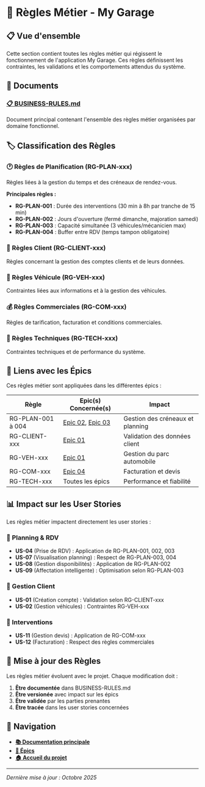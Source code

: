# 📐 Règles Métier - My Garage

## 📋 Vue d'ensemble

Cette section contient toutes les règles métier qui régissent le fonctionnement de l'application My Garage. Ces règles définissent les contraintes, les validations et les comportements attendus du système.

## 📄 Documents

### [📋 BUSINESS-RULES.md](./BUSINESS-RULES.md)
Document principal contenant l'ensemble des règles métier organisées par domaine fonctionnel.

## 🏷️ Classification des Règles

### 🕐 Règles de Planification (RG-PLAN-xxx)
Règles liées à la gestion du temps et des créneaux de rendez-vous.

**Principales règles :**
- **RG-PLAN-001** : Durée des interventions (30 min à 8h par tranche de 15 min)
- **RG-PLAN-002** : Jours d'ouverture (fermé dimanche, majoration samedi)
- **RG-PLAN-003** : Capacité simultanée (3 véhicules/mécanicien max)
- **RG-PLAN-004** : Buffer entre RDV (temps tampon obligatoire)

### 👥 Règles Client (RG-CLIENT-xxx)
Règles concernant la gestion des comptes clients et de leurs données.

### 🚗 Règles Véhicule (RG-VEH-xxx)
Contraintes liées aux informations et à la gestion des véhicules.

### 💰 Règles Commerciales (RG-COM-xxx)
Règles de tarification, facturation et conditions commerciales.

### 🔧 Règles Techniques (RG-TECH-xxx)
Contraintes techniques et de performance du système.

## 🔗 Liens avec les Épics

Ces règles métier sont appliquées dans les différentes épics :

| Règle | Epic(s) Concernée(s) | Impact |
|-------|---------------------|--------|
| RG-PLAN-001 à 004 | [Epic 02](../epics/EPIC-02-prise-rdv.md), [Epic 03](../epics/EPIC-03-planning.md) | Gestion des créneaux et planning |
| RG-CLIENT-xxx | [Epic 01](../epics/EPIC-01-gestion-clients.md) | Validation des données client |
| RG-VEH-xxx | [Epic 01](../epics/EPIC-01-gestion-clients.md) | Gestion du parc automobile |
| RG-COM-xxx | [Epic 04](../epics/EPIC-04-interventions.md) | Facturation et devis |
| RG-TECH-xxx | Toutes les épics | Performance et fiabilité |

## 📊 Impact sur les User Stories

Les règles métier impactent directement les user stories :

### 📅 Planning & RDV
- **US-04** (Prise de RDV) : Application de RG-PLAN-001, 002, 003
- **US-07** (Visualisation planning) : Respect de RG-PLAN-003, 004
- **US-08** (Gestion disponibilités) : Application de RG-PLAN-002
- **US-09** (Affectation intelligente) : Optimisation selon RG-PLAN-003

### 👤 Gestion Client
- **US-01** (Création compte) : Validation selon RG-CLIENT-xxx
- **US-02** (Gestion véhicules) : Contraintes RG-VEH-xxx

### 🔧 Interventions
- **US-11** (Gestion devis) : Application de RG-COM-xxx
- **US-12** (Facturation) : Respect des règles commerciales

## 🔄 Mise à jour des Règles

Les règles métier évoluent avec le projet. Chaque modification doit :

1. **Être documentée** dans BUSINESS-RULES.md
2. **Être versionée** avec impact sur les épics
3. **Être validée** par les parties prenantes
4. **Être tracée** dans les user stories concernées

## 🔗 Navigation

- **[📚 Documentation principale](../index.md)**
- **[🎯 Épics](../epics/index.md)**  
- **[🏠 Accueil du projet](../../index.md)**

---
*Dernière mise à jour : Octobre 2025*